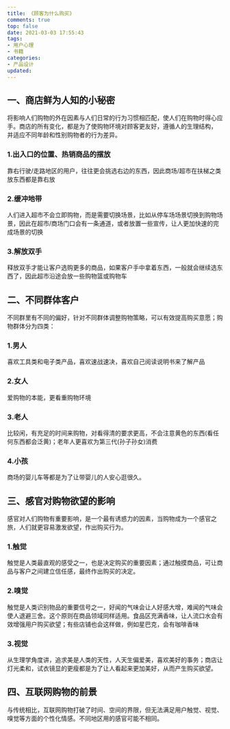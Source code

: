 ```yaml
---
title: 《顾客为什么购买》
comments: true
top: false
date: 2021-03-03 17:55:43
tags:
- 用户心理
- 书籍
categories:
- 产品设计
updated:
---
```


## 一、商店鲜为人知的小秘密

将影响人们购物的外在因素与人们日常的行为习惯相匹配，使人们在购物时得心应手。商店的所有变化，都是为了使购物环境对顾客更友好，遵循人的生理结构， 并适应不同年龄和性别购物者的行为差异。

<!-- more -->

### 1.出入口的位置、热销商品的摆放

靠右行驶/走路地区的用户，往往更会挑选右边的东西，因此商场/超市在扶梯之类放东西都是靠右放

### 2.缓冲地带

人们进入超市不会立即购物，而是需要切换场景，比如从停车场场景切换到购物场景，因此在超市/商场门口会有一条通道，或者放置一些宣传，让人更加快速的完成场景的切换

### 3.解放双手

释放双手才能让客户选购更多的商品，如果客户手中拿着东西，一般就会继续选东西了，因此超市沿途会放一些购物篮或购物车

## 二、不同群体客户

不同群里有不同的偏好，针对不同群体调整购物策略，可以有效提高购买意愿；购物群体分为四类：

### 1.男人

喜欢工具类和电子类产品，喜欢速战速决，喜欢自己阅读说明书来了解产品

### 2.女人

爱购物的本能，更看重购物环境

### 3.老人

比较闲，有充足的时间来购物，对看得清的要求更高，不会注意黄色的东西(看任何东西都会泛黄)；老年人更喜欢为第三代(孙子孙女)消费

### 4.小孩

商场的婴儿车等都是为了让带婴儿的人安心逛很久。

## 三、感官对购物欲望的影响

感官对人们购物有重要影响，是一个最有诱惑力的因素，当购物成为一个感官之旅，人们就更容易激发欲望，作出购买行为。

### 1.触觉

触觉是人类最直观的感受之一，也是决定购买的重要因素；通过触摸商品，可让商品与客户之间建立信任感，最终作出购买的决定。

### 2.嗅觉

触觉是人类识别物品的重要信号之一，好闻的气味会让人好感大增，难闻的气味会使人退避三舍。这个原则在商品领域同样适用。食品区充满香味，让人流口水会有效增强用户购买欲望；有些店铺也会这样做，例如星巴克，会有咖啡香味

### 3.视觉

从生理学角度讲，追求美是人类的天性，人天生偏爱美，喜欢美好的事务；商店让灯光柔和，试衣镜显的更瘦都是为了让人看起来更加美好，从而产生购买欲望。

## 四、互联网购物的前景

与传统相比，互联网购物打破了时间、空间的界限，但无法满足用户触觉、视觉、嗅觉等方面的个性化情感。不同地区用的感官可能不相同。


